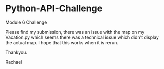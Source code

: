 # Python-API-Challenge
Module 6 Challenge

Please find my submission, there was an issue with the map on my Vacation.py which seems there was a technical issue which didn't display the actual map. I hope that this works when it is rerun. 

Thankyou.

Rachael
